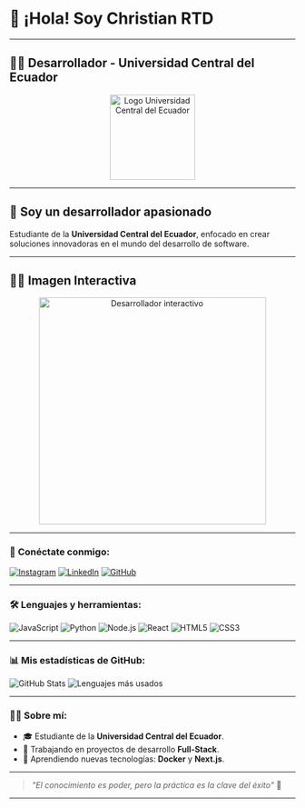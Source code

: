 # 👋 ¡Hola! Soy Christian RTD

---

## 👨‍💻 **Desarrollador - Universidad Central del Ecuador**  
<p align="center">
   <img src="https://upload.wikimedia.org/wikipedia/commons/thumb/b/bf/Logo_UCE.png/600px-Logo_UCE.png" alt="Logo Universidad Central del Ecuador" width="150">
</p>

---

## 🚀 **Soy un desarrollador apasionado**  
Estudiante de la **Universidad Central del Ecuador**, enfocado en crear soluciones innovadoras en el mundo del desarrollo de software.

---

## 👨‍💻 **Imagen Interactiva**  
<p align="center">
   <img src="https://media.giphy.com/media/13HgwGsXF0aiGY/giphy.gif" alt="Desarrollador interactivo" width="400">
</p>

---

### 🔗 **Conéctate conmigo**:
[![Instagram](https://img.shields.io/badge/Instagram-%23E4405F.svg?style=flat&logo=instagram&logoColor=white)](https://instagram.com/ChristianRTD)
[![LinkedIn](https://img.shields.io/badge/LinkedIn-%230077B5.svg?style=flat&logo=linkedin&logoColor=white)](https://linkedin.com/in/ChristianRTD)
[![GitHub](https://img.shields.io/badge/GitHub-%23121011.svg?style=flat&logo=github&logoColor=white)](https://github.com/ChristianRTD)

---

### 🛠 **Lenguajes y herramientas**:
![JavaScript](https://img.shields.io/badge/JavaScript-%23323330.svg?style=flat&logo=javascript&logoColor=%23F7DF1E)
![Python](https://img.shields.io/badge/Python-3670A0?style=flat&logo=python&logoColor=ffdd54)
![Node.js](https://img.shields.io/badge/Node.js-339933?style=flat&logo=node.js&logoColor=white)
![React](https://img.shields.io/badge/React-%2320232a.svg?style=flat&logo=react&logoColor=%2361DAFB)
![HTML5](https://img.shields.io/badge/HTML5-%23E34F26.svg?style=flat&logo=html5&logoColor=white)
![CSS3](https://img.shields.io/badge/CSS3-%231572B6.svg?style=flat&logo=css3&logoColor=white)

---

### 📊 **Mis estadísticas de GitHub**:
![GitHub Stats](https://github-readme-stats.vercel.app/api?username=ChristianRTD&show_icons=true&theme=tokyonight)
![Lenguajes más usados](https://github-readme-stats.vercel.app/api/top-langs/?username=ChristianRTD&layout=compact&theme=tokyonight)

---

### 👨‍🎓 **Sobre mí**:
- 🎓 Estudiante de la **Universidad Central del Ecuador**.
- 🔭 Trabajando en proyectos de desarrollo **Full-Stack**.
- 🌱 Aprendiendo nuevas tecnologías: **Docker** y **Next.js**.

---

> *"El conocimiento es poder, pero la práctica es la clave del éxito"* 🚀

---

